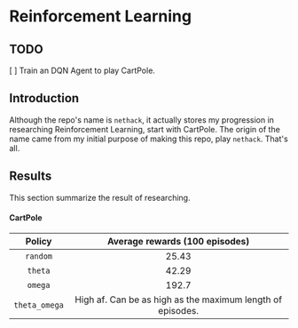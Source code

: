 # Reinforcement Learning 

## TODO
[ ] Train an DQN Agent to play CartPole.

## Introduction
Although the repo's name is `nethack`, it actually stores my progression in researching Reinforcement Learning, start with CartPole. The origin of the name came from my initial purpose of making this repo, play `nethack`. That's all.

## Results
This section summarize the result of researching.

#### CartPole
| Policy | Average rewards (100 episodes) | 
|:----------:|:-------------:|
| `random` | 25.43 |
| `theta` | 42.29 |
| `omega` | 192.7 |
| `theta_omega` | High af. Can be as high as the maximum length of episodes. |

